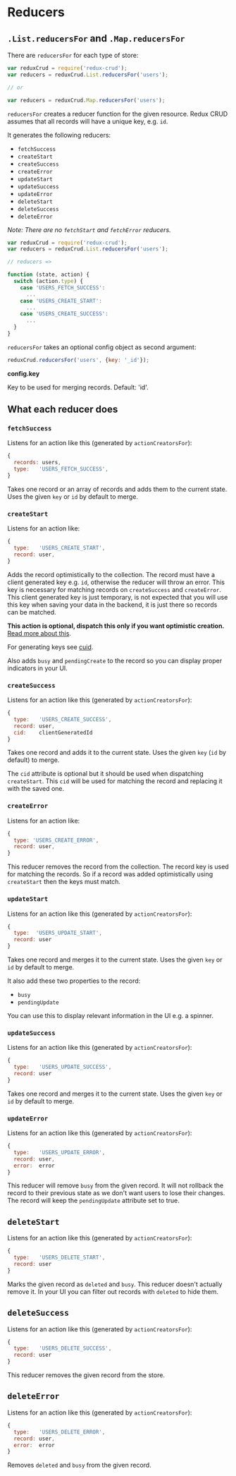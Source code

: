 # Reducers

## `.List.reducersFor` and `.Map.reducersFor`

There are `reducersFor` for each type of store:

```js
var reduxCrud = require('redux-crud');
var reducers = reduxCrud.List.reducersFor('users');

// or

var reducers = reduxCrud.Map.reducersFor('users');
```

`reducersFor` creates a reducer function for the given resource. Redux CRUD assumes that all records will have a unique key, e.g. `id`. 

It generates the following reducers:

- `fetchSuccess`
- `createStart`
- `createSuccess`
- `createError`
- `updateStart`
- `updateSuccess`
- `updateError`
- `deleteStart`
- `deleteSuccess`
- `deleteError`

*Note: There are no `fetchStart` and `fetchError` reducers.*

```js
var reduxCrud = require('redux-crud');
var reducers = reduxCrud.List.reducersFor('users');

// reducers =>

function (state, action) {
  switch (action.type) {
    case 'USERS_FETCH_SUCCESS':
      ...
    case 'USERS_CREATE_START':
      ...
    case 'USERS_CREATE_SUCCESS':
      ...
  }
}
```

`reducersFor` takes an optional config object as second argument:

```js
reduxCrud.reducersFor('users', {key: '_id'});
```

__config.key__

Key to be used for merging records. Default: 'id'.

## What each reducer does

### `fetchSuccess`

Listens for an action like this (generated by `actionCreatorsFor`):

```js
{
  records: users,
  type:   'USERS_FETCH_SUCCESS',
}
```

Takes one record or an array of records and adds them to the current state. Uses the given `key` or `id` by default to merge.

### `createStart`

Listens for an action like:

```js
{
  type:   'USERS_CREATE_START',
  record: user,
}
```

Adds the record optimistically to the collection. The record must have a client generated key e.g. `id`, otherwise the reducer will throw an error. This key is necessary for matching records on `createSuccess` and `createError`. This client generated key is just temporary, is not expected that you will use this key when saving your data in the backend, it is just there so records can be matched.

__This action is optional, dispatch this only if you want optimistic creation.__ [Read more about this](#about-optimistic-changes).

For generating keys see [cuid](https://github.com/ericelliott/cuid).

Also adds `busy` and `pendingCreate` to the record so you can display proper indicators in your UI.

### `createSuccess`

Listens for an action like this (generated by `actionCreatorsFor`):

```js
{
  type:   'USERS_CREATE_SUCCESS',
  record: user,
  cid:    clientGeneratedId
}
```

Takes one record and adds it to the current state. Uses the given `key` (`id` by default) to merge. 

The `cid` attribute is optional but it should be used when dispatching `createStart`. This `cid` will be used for matching the record and replacing it with the saved one.

### `createError`

Listens for an action like:

```js
{
  type: 'USERS_CREATE_ERROR',
  record: user,
}
```

This reducer removes the record from the collection. The record key is used for matching the records. So if a record was added optimistically using `createStart` then the keys must match.

### `updateStart`

Listens for an action like this (generated by `actionCreatorsFor`):

```js
{
  type:  'USERS_UPDATE_START',
  record: user
}
```

Takes one record and merges it to the current state. Uses the given `key` or `id` by default to merge.

It also add these two properties to the record:
- `busy`
- `pendingUpdate`

You can use this to display relevant information in the UI e.g. a spinner.

### `updateSuccess`

Listens for an action like this (generated by `actionCreatorsFor`):

```js
{
  type:   'USERS_UPDATE_SUCCESS',
  record: user
}
```

Takes one record and merges it to the current state. Uses the given `key` or `id` by default to merge.

### `updateError`

Listens for an action like this (generated by `actionCreatorsFor`):

```js
{
  type:   'USERS_UPDATE_ERROR',
  record: user,
  error:  error
}
```

This reducer will remove `busy` from the given record. It will not rollback the record to their previous state as we don't want users to lose their changes. The record will keep the `pendingUpdate` attribute set to true.

## `deleteStart`

Listens for an action like this (generated by `actionCreatorsFor`):

```js
{
  type:   'USERS_DELETE_START',
  record: user
}
```

Marks the given record as `deleted` and `busy`. This reducer doesn't actually remove it. In your UI you can filter out records with `deleted` to hide them.

## `deleteSuccess`

Listens for an action like this (generated by `actionCreatorsFor`):

```js
{
  type:   'USERS_DELETE_SUCCESS',
  record: user
}
```

This reducer removes the given record from the store.

## `deleteError`

Listens for an action like this (generated by `actionCreatorsFor`):

```js
{
  type:   'USERS_DELETE_ERROR',
  record: user,
  error:  error
}
```

Removes `deleted` and `busy` from the given record.
